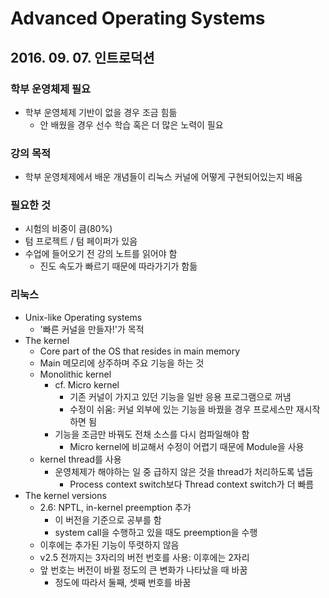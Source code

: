 # Advanced Operating Systems

## 2016. 09. 07. 인트로덕션

### 학부 운영체제 필요
- 학부 운영체제 기반이 없을 경우 조금 힘듦
  - 안 배웠을 경우 선수 학습 혹은 더 많은 노력이 필요

### 강의 목적
- 학부 운영체제에서 배운 개념들이 리눅스 커널에 어떻게 구현되어있는지 배움

### 필요한 것
- 시험의 비중이 큼(80%)
- 텀 프로젝트 / 텀 페이퍼가 있음
- 수업에 들어오기 전 강의 노트를 읽어야 함
  - 진도 속도가 빠르기 때문에 따라가기가 함듦

### 리눅스
- Unix-like Operating systems
  - '빠른 커널을 만들자!'가 목적
- The kernel
  - Core part of the OS that resides in main memory
  - Main 메모리에 상주하며 주요 기능을 하는 것
  - Monolithic kernel
    - cf. Micro kernel
      - 기존 커널이 가지고 있던 기능을 일반 응용 프로그램으로 꺼냄
      - 수정이 쉬움: 커널 외부에 있는 기능을 바꿨을 경우 프로세스만 재시작하면 됨
    - 기능을 조금만 바꿔도 전채 소스를 다시 컴파일해야 함
      - Micro kernel에 비교해서 수정이 어렵기 때문에 Module을 사용
  - kernel thread를 사용
    - 운영체제가 해야하는 일 중 급하지 않은 것을 thread가 처리하도록 냅둠
      - Process context switch보다 Thread context switch가 더 빠름
- The kernel versions
  - 2.6: NPTL, in-kernel preemption 추가
    - 이 버전을 기준으로 공부를 함
    - system call을 수행하고 있을 때도 preemption을 수행
  - 이후에는 추가된 기능이 뚜렷하지 않음
  - v2.5 전까지는 3자리의 버전 번호를 사용: 이후에는 2자리
  - 앞 번호는 버전이 바뀔 정도의 큰 변화가 나타났을 때 바꿈
    - 정도에 따라서 둘째, 셋째 번호를 바꿈
